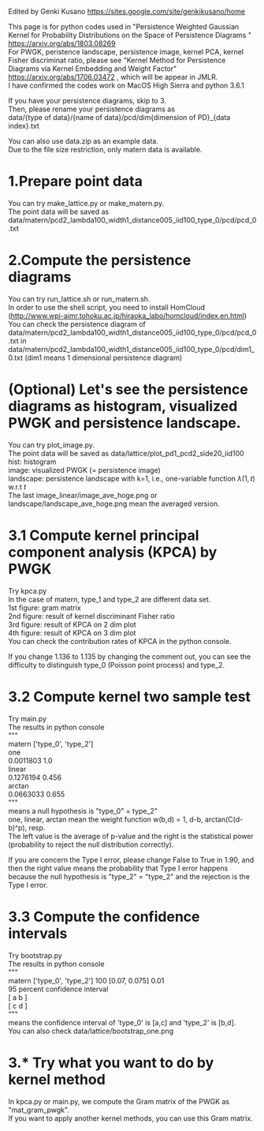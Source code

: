 Edited by Genki Kusano <https://sites.google.com/site/genkikusano/home>

This page is for python codes used in "Persistence Weighted Gaussian Kernel for Probability Distributions on the Space of Persistence Diagrams " <https://arxiv.org/abs/1803.08269>  
For PWGK, peristence landscape, persistence image, kernel PCA, kernel Fisher discriminat ratio, please see "Kernel Method for Persistence Diagrams via Kernel Embedding and Weight Factor" <https://arxiv.org/abs/1706.03472> , which will be appear in JMLR.  
I have confirmed the codes work on MacOS High Sierra and python 3.6.1

If you have your persistence diagrams, skip to 3.  
Then, please rename your persistence diagrams as   
data/{type of data}/{name of data}/pcd/dim{dimension of PD}_{data index}.txt   

You can also use data.zip as an example data.  
Due to the file size restriction, only matern data is available.  

# 1.Prepare point data
You can try make_lattice.py or make_matern.py.  
The point data will be saved as data/matern/pcd2_lambda100_width1_distance005_iid100_type_0/pcd/pcd_0.txt


# 2.Compute the persistence diagrams
You can try run_lattice.sh or run_matern.sh.  
In order to use the shell script, you need to install HomCloud (http://www.wpi-aimr.tohoku.ac.jp/hiraoka_labo/homcloud/index.en.html)  
You can check the persistence diagram of data/matern/pcd2_lambda100_width1_distance005_iid100_type_0/pcd/pcd_0.txt in data/matern/pcd2_lambda100_width1_distance005_iid100_type_0/pcd/dim1_0.txt (dim1 means 1 dimensional persistence diagram)


# (Optional) Let's see the persistence diagrams as histogram, visualized PWGK and persistence landscape.
You can try plot_image.py.  
The point data will be saved as data/lattice/plot_pd1_pcd2_side20_iid100  
hist: histogram  
image: visualized PWGK (= persistence image)  
landscape: persistence landscape with k=1, i.e., one-variable function $\lambda(1, t)$ w.r.t $t$  
The last image_linear/image_ave_hoge.png or landscape/landscape_ave_hoge.png mean the averaged version.


# 3.1 Compute kernel principal component analysis (KPCA) by PWGK
Try kpca.py  
In the case of matern, type_1 and type_2 are different data set.  
1st figure: gram matrix  
2nd figure: result of kernel discriminant Fisher ratio  
3rd figure: result of KPCA on 2 dim plot  
4th figure: result of KPCA on 3 dim plot  
You can check the contribution rates of KPCA in the python console.  

If you change 1.136 to 1.135 by changing the comment out, you can see the difficulty to distinguish type_0 (Poisson point process) and type_2.

# 3.2 Compute kernel two sample test
Try main.py  
The results in python console  
"""  
matern ['type_0', 'type_2']  
one  
0.0011803 1.0  
linear   
0.1276194 0.456  
arctan   
0.0663033 0.655  
"""  
means a null hypothesis is "type_0" = type_2"  
one, linear, arctan mean the weight function w(b,d) = 1, d-b, arctan(C(d-b)^p), resp.  
The left value is the average of p-value and the right is the statistical power (probability to reject the null distribution correctly).  

If you are concern the Type I error, please change False to True in 1.90, and then the right value means the probability that Type I error happens because the null hypothesis is  "type_2" = "type_2" and the rejection is the Type I error.


# 3.3 Compute the confidence intervals
Try bootstrap.py  
The results in python console  
"""  
matern ['type_0', 'type_2'] 100 [0.07, 0.075] 0.01  
95 percent confidence interval  
[ a b ]  
[ c d ]  
"""  
means the confidence interval of 'type_0' is [a,c] and 'type_2' is [b,d].  
You can also check data/lattice/bootstrap_one.png

# 3.* Try what you want to do by kernel method
In kpca.py or main.py, we compute the Gram matrix of the PWGK as "mat_gram_pwgk".  
If you want to apply another kernel methods, you can use this Gram matrix.

